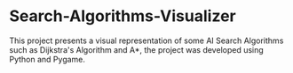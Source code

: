 # Search-Algorithms-Visualizer
This project presents a visual representation of some AI Search Algorithms such as Dijkstra's Algorithm and A*, the project was developed using Python and Pygame.
